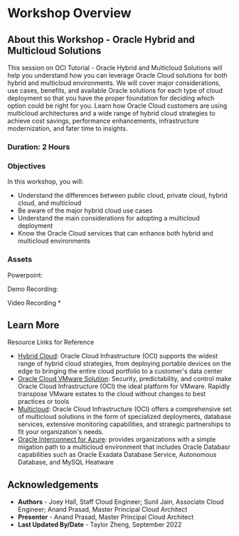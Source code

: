 # Workshop Overview

## About this Workshop - Oracle Hybrid and Multicloud Solutions

This session on OCI Tutorial - Oracle Hybrid and Multicloud Solutions will help you understand how you can leverage Oracle Cloud solutions for both hybrid and multicloud environments. We will cover major considerations, use cases, benefits, and available Oracle solutions for each type of cloud deployment so that you have the proper foundation for deciding which option could be right for you. Learn how Oracle Cloud customers are using multicloud architectures and a wide range of hybrid cloud strategies to achieve cost savings, performance enhancements, infrastructure modernization, and fater time to insights.

### **Duration: 2 Hours**

### Objectives

In this workshop, you will:
* Understand the differences between public cloud, private cloud, hybrid cloud, and multicloud
* Be aware of the major hybrid cloud use cases
* Understand the main considerations for adopting a multicloud deployment
* Know the Oracle Cloud services that can enhance both hybrid and multicloud environments

### **Assets**

Powerpoint:

Demo Recording:

Video Recording
* 



## Learn More

Resource Links for Reference 
* [Hybrid Cloud](https://www.oracle.com/cloud/hybrid-cloud/): Oracle Cloud Infrastructure (OCI) supports the widest range of hybrid cloud strategies, from deploying portable devices on the edge to bringing the entire cloud portfolio to a customer's data center
* [Oracle Cloud VMware Solution](https://www.oracle.com/cloud/compute/vmware/): Security, predictability, and control make Oracle Cloud Infrastructure (OCI) the ideal platform for VMware. Rapidly transpose VMware estates to the cloud without changes to best practices or tools
* [Multicloud](https://www.oracle.com/cloud/multicloud/): Oracle Cloud Infrastructure (OCI) offers a comprehensive set of multicloud solutions in the form of specialized deployments, database services, extensive monitoring capabilities, and strategic partnerships to fit your organization's needs. 
* [Oracle Interconnect for Azure](https://www.oracle.com/cloud/azure/interconnect/): provides organizations with a simple migation path to a multicloud environment that includes Oracle Databasr capabilities such as Oracle Exadata Database Service, Autonomous Database, and MySQL Heatware

## Acknowledgements
* **Authors** - Joey Hall, Staff Cloud Engineer; Sunil Jain, Associate Cloud Engineer; Anand Prasad, Master Principal Cloud Architect
* **Presenter** -  Anand Prasad, Master Principal Cloud Architect
* **Last Updated By/Date** - Taylor Zheng, September 2022
